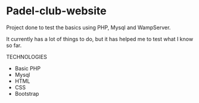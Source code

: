 # Padel-club-website
Project done to test the basics using PHP, Mysql and WampServer.

It currently has a lot of things to do, but it has helped me to test what I know so far.

TECHNOLOGIES

- Basic PHP
- Mysql
- HTML
- CSS
- Bootstrap

